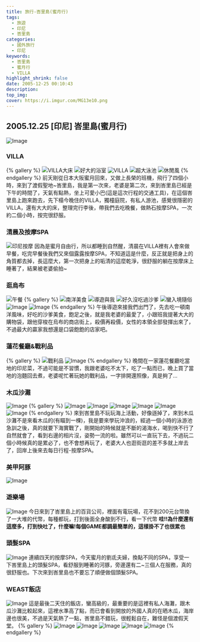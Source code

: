 ```yaml
---
title: 旅行-峇里島(蜜月行)
tags:
  - 旅遊
  - 印尼
  - 峇里島
categories: 
  - 國外旅行
  - 印尼
keywords:
  - 峇里島
  - 蜜月行
  - VILLA
highlight_shrink: false
date: 2005-12-25 00:10:43
description:
top_img:
cover: https://i.imgur.com/MG13e10.png
---
```


## 2005.12.25 [印尼] 峇里島(蜜月行)

![Image](https://i.imgur.com/xYg5SKB.png)

### VILLA

{% gallery %}
![VILLA大床](https://i.imgur.com/KEV1xW5.png)
![好大的浴室](https://i.imgur.com/sNCcTsY.png)
![VILLA](https://i.imgur.com/rPhv9lx.png)
![超大泳池](https://i.imgur.com/O4xxCdj.png)
![休閒風](https://i.imgur.com/lIM3AJf.png)
{% endgallery %}
前天剛從日本大阪蜜月回來，又做上長榮的班機，飛行了四個小時，來到了渡假聖地~峇里島，我是第一次來，老婆是第二次，來到峇里島已經是下午的時間了，天氣有點熱，坐上可愛小巴(這是這次行程的交通工具)，在這個峇里島上跑來跑去，先下榻今晚住的VILLA，獨橦庭院，有私人游池，感覺很隱密的VILLA，還有大大的床，整理完行李後，帶我們去吃晚餐，做熱石按摩SPA，一次約二個小時，按完很舒服。

### 清晨及按摩SPA

![印尼按摩](https://i.imgur.com/kO0fyRX.png)
因為是蜜月自由行，所以都睡到自然醒，清晨在VILLA裡有人會來做早餐，吃完早餐後我們又來個露露按摩SPA，不知道這是什麼，反正就是把身上的角質都去掉，長這麼大，第一次把身上的垢清的這麼乾淨，很舒服的躺在按摩床上睡著了，結果被老婆偷拍~

### 逛烏布

![午餐](https://i.imgur.com/MG13e10.png)
{% gallery %}
![南洋美食](https://i.imgur.com/1JLMjFU.png)
![導遊與我](https://i.imgur.com/nGxHHse.png)
![好久沒吃過沙爹](https://i.imgur.com/UYErmAe.png)
![蠻入境隨俗](https://i.imgur.com/rLqRtF8.png)
![Image](https://i.imgur.com/K1HFG9R.png)
![Image](https://i.imgur.com/su3424H.png)
{% endgallery %}
午後導遊來接我們出門了，先去吃一頓南洋風味，好吃的沙爹美食，飽足之後，就是我老婆的最愛了，小跟班我提著大大的購物袋，跟他穿梭在烏布的商店街上，殺價再殺價，女性的本領全部發揮出來了，不過最大的贏家我想還是口袋飽飽的店家吧。

### 蓮花餐廳&戰利品

{% gallery %}
![戰利品](https://i.imgur.com/nNFrVoS.png)
![Image](https://i.imgur.com/wjTbccp.png)
{% endgallery %}
晚間在一家蓮花餐廳吃當地的印尼菜，不過可能是不習慣，我跟老婆吃不太下，吃了一點而已，晚上買了當地的泡麵回去煮，老婆呢忙著玩她的戰利品，一字排開還照像，真是夠了...

### 木瓜沙灘

![Image](https://i.imgur.com/8qaonDN.png)
{% gallery %}
![Image](https://i.imgur.com/0kJjd5H.png)
![Image](https://i.imgur.com/uNFsFMA.png)
![Image](https://i.imgur.com/6d5ftuB.png)
![Image](https://i.imgur.com/dX6Cp3A.png)
![Image](https://i.imgur.com/dYdjuO2.png)
![Image](https://i.imgur.com/BLtj0A7.png)
{% endgallery %}
來到峇里島不玩玩海上活動，好像遜掉了，來到木瓜沙灘不是來看木瓜的(有瞄到一棵)，我是要來學玩沖浪的，經過一個小時的泳游池急訓之後，真的就要下海實戰了，剛開始的時候就是不斷的渴海水，喝到快不行了自然就會了，看到右邊的相片沒，姿勢一流的啦。雖然可以一直玩下去，不過玩二個小時候真的是累必了，也不會想再玩了，老婆大人也逛街逛的差不多就上岸去了，回岸上後來去每日行程-按摩SPA。

### 美甲阿豚

![Image](https://i.imgur.com/zefEZAo.png)

### 遊樂場

![Image](https://i.imgur.com/ryDk2wG.png)
今日來到了峇里島上的百貨公司，裡面有電玩場，花不到200元台幣換了一大堆的代幣，每種都玩，打到後面全身酸到不行，看一下代幣 **哇!!為什麼還有這麼多，打到快吐了，什麼嘛!每個GAME都調最簡單的，這樣掛不了也很累也**

### 頭髮SPA

![Image](https://i.imgur.com/AhSHnHY.png)
連續四天的按摩SPA，今天蜜月的劉氐夫婦，換點不同的SPA，享受一下峇里島上的頭髮SPA，看舒服到睡著的河豚，旁邊還有二~三個人在服務，真的很舒服也。下次來到峇里島也不要忘了順便做個頭髮SPA。

### WEAST飯店

![Image](https://i.imgur.com/jC2d17u.png)
這是最後二天住的飯店，蠻高級的，最重要的是這裡有私人海灘，跟木瓜沙灘比較起來，這裡水準高了點，而已會看到開放的外國人真的在晒木瓜，海岸邊也很美，不過是天氣熱了一點，峇里島不錯玩，很輕鬆自在，難怪是個渡假天堂。
{% gallery %}
![Image](https://i.imgur.com/AfQHFEH.png)
![Image](https://i.imgur.com/RfW4Qzu.png)
![Image](https://i.imgur.com/Ejz3Cpy.png)
![Image](https://i.imgur.com/XYptzNO.png)
![Image](https://i.imgur.com/TsUTbvf.png)
{% endgallery %}
